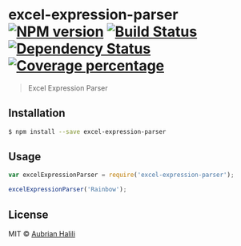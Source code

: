 # excel-expression-parser [![NPM version][npm-image]][npm-url] [![Build Status][travis-image]][travis-url] [![Dependency Status][daviddm-image]][daviddm-url] [![Coverage percentage][coveralls-image]][coveralls-url]
> Excel Expression Parser

## Installation

```sh
$ npm install --save excel-expression-parser
```

## Usage

```js
var excelExpressionParser = require('excel-expression-parser');

excelExpressionParser('Rainbow');
```
## License

MIT © [Aubrian Halili]()


[npm-image]: https://badge.fury.io/js/excel-expression-parser.svg
[npm-url]: https://npmjs.org/package/excel-expression-parser
[travis-image]: https://travis-ci.org/aubrian-halili/excel-expression-parser.svg?branch=master
[travis-url]: https://travis-ci.org/aubrian-halili/excel-expression-parser
[daviddm-image]: https://david-dm.org/aubrian-halili/excel-expression-parser.svg?theme=shields.io
[daviddm-url]: https://david-dm.org/aubrian-halili/excel-expression-parser
[coveralls-image]: https://coveralls.io/repos/aubrian-halili/excel-expression-parser/badge.svg
[coveralls-url]: https://coveralls.io/r/aubrian-halili/excel-expression-parser
